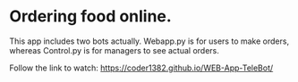 # Ordering food online.

This app includes two bots actually. Webapp.py is for users to make orders,
whereas Control.py is for managers to see actual orders.

Follow the link to watch: https://coder1382.github.io/WEB-App-TeleBot/
